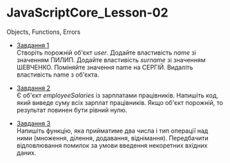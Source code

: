 # JavaScriptCore_Lesson-02
Objects, Functions, Errors

* [Завдання 1](https://github.com/AlexeyDolgov/JavaScriptCore_Lesson-02/blob/master/JavaScriptCore_Lesson-02/task2_1/task2_1.js)<br>
Створіть порожній об'єкт <i>user</i>. Додайте властивість <i>name</i> зі значенням ПИЛИП. Додайте властивість <i>surname</i> зі значенням
ШЕВЧЕНКО. Поміняйте значення name на СЕРГІЙ. Видаліть властивість name з об'єкта.<br>

* [Завдання 2](https://github.com/AlexeyDolgov/JavaScriptCore_Lesson-02/blob/master/JavaScriptCore_Lesson-02/task2_2/task2_2.js)<br>
Є об'єкт <i>employeeSalaries</i> із зарплатами працівників. Напишіть код, який виведе суму всіх зарплат працівників. Якщо об'єкт порожній,
то результат повинен бути рівний нулю.<br>
 
* [Завдання 3](https://github.com/AlexeyDolgov/JavaScriptCore_Lesson-02/blob/master/JavaScriptCore_Lesson-02/task2_3/task2_3.js)<br>
Напишіть функцію, яка прийматиме два числа і тип операції над ними (множення, ділення, додавання, віднімання). Передбачити відловлювання
помилок за умови введення некоретних вхідних даних.<br>
